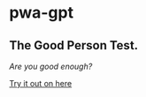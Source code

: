 # pwa-gpt

## The Good Person Test. 

*Are you good enough?*

[Try it out on here](https://pwa-gpt.surge.sh/)